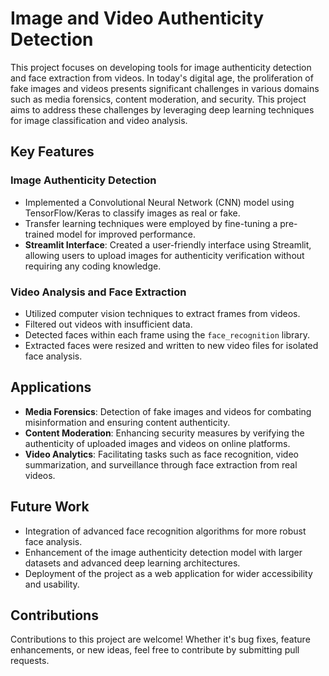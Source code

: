 # Image and Video Authenticity Detection

This project focuses on developing tools for image authenticity detection and face extraction from videos. In today's digital age, the proliferation of fake images and videos presents significant challenges in various domains such as media forensics, content moderation, and security. This project aims to address these challenges by leveraging deep learning techniques for image classification and video analysis.

## Key Features

### Image Authenticity Detection

- Implemented a Convolutional Neural Network (CNN) model using TensorFlow/Keras to classify images as real or fake.
- Transfer learning techniques were employed by fine-tuning a pre-trained model for improved performance.
- **Streamlit Interface**: Created a user-friendly interface using Streamlit, allowing users to upload images for authenticity verification without requiring any coding knowledge.

### Video Analysis and Face Extraction

- Utilized computer vision techniques to extract frames from videos.
- Filtered out videos with insufficient data.
- Detected faces within each frame using the `face_recognition` library.
- Extracted faces were resized and written to new video files for isolated face analysis.

## Applications

- **Media Forensics**: Detection of fake images and videos for combating misinformation and ensuring content authenticity.
- **Content Moderation**: Enhancing security measures by verifying the authenticity of uploaded images and videos on online platforms.
- **Video Analytics**: Facilitating tasks such as face recognition, video summarization, and surveillance through face extraction from real videos.

## Future Work

- Integration of advanced face recognition algorithms for more robust face analysis.
- Enhancement of the image authenticity detection model with larger datasets and advanced deep learning architectures.
- Deployment of the project as a web application for wider accessibility and usability.

## Contributions

Contributions to this project are welcome! Whether it's bug fixes, feature enhancements, or new ideas, feel free to contribute by submitting pull requests.
